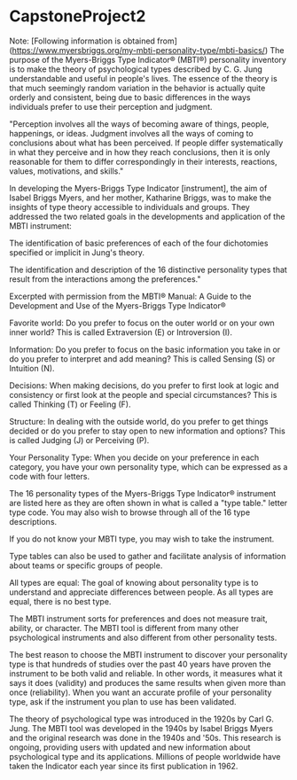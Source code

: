 # CapstoneProject2

Note: [Following information is obtained from] (https://www.myersbriggs.org/my-mbti-personality-type/mbti-basics/)
The purpose of the Myers-Briggs Type Indicator® (MBTI®) personality inventory is to make the theory of psychological types described by C. G. Jung understandable and useful in people's lives. The essence of the theory is that much seemingly random variation in the behavior is actually quite orderly and consistent, being due to basic differences in the ways individuals prefer to use their perception and judgment.

"Perception involves all the ways of becoming aware of things, people, happenings, or ideas. Judgment involves all the ways of coming to conclusions about what has been perceived. If people differ systematically in what they perceive and in how they reach conclusions, then it is only reasonable for them to differ correspondingly in their interests, reactions, values, motivations, and skills."

In developing the Myers-Briggs Type Indicator [instrument], the aim of Isabel Briggs Myers, and her mother, Katharine Briggs, was to make the insights of type theory accessible to individuals and groups. They addressed the two related goals in the developments and application of the MBTI instrument:

The identification of basic preferences of each of the four dichotomies specified or implicit in Jung's theory.

The identification and description of the 16 distinctive personality types that result from the interactions among the preferences."

Excerpted with permission from the MBTI® Manual: A Guide to the Development and Use of the Myers-Briggs Type Indicator®

Favorite world: Do you prefer to focus on the outer world or on your own inner world? This is called Extraversion (E) or Introversion (I).

Information: Do you prefer to focus on the basic information you take in or do you prefer to interpret and add meaning? This is called Sensing (S) or Intuition (N).

Decisions: When making decisions, do you prefer to first look at logic and consistency or first look at the people and special circumstances? This is called Thinking (T) or Feeling (F).

Structure: In dealing with the outside world, do you prefer to get things decided or do you prefer to stay open to new information and options? This is called Judging (J) or Perceiving (P).

Your Personality Type: When you decide on your preference in each category, you have your own personality type, which can be expressed as a code with four letters.

The 16 personality types of the Myers-Briggs Type Indicator® instrument are listed here as they are often shown in what is called a "type table." letter type code. You may also wish to browse through all of the 16 type descriptions.

If you do not know your MBTI type, you may wish to take the instrument.

Type tables can also be used to gather and facilitate analysis of information about teams or specific groups of people.

All types are equal: The goal of knowing about personality type is to understand and appreciate differences between people. As all types are equal, there is no best type.

The MBTI instrument sorts for preferences and does not measure trait, ability, or character. The MBTI tool is different from many other psychological instruments and also different from other personality tests.

The best reason to choose the MBTI instrument to discover your personality type is that hundreds of studies over the past 40 years have proven the instrument to be both valid and reliable. In other words, it measures what it says it does (validity) and produces the same results when given more than once (reliability). When you want an accurate profile of your personality type, ask if the instrument you plan to use has been validated.

The theory of psychological type was introduced in the 1920s by Carl G. Jung. The MBTI tool was developed in the 1940s by Isabel Briggs Myers and the original research was done in the 1940s and '50s. This research is ongoing, providing users with updated and new information about psychological type and its applications. Millions of people worldwide have taken the Indicator each year since its first publication in 1962.

